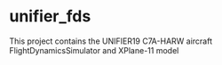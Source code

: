 # unifier_fds
This project contains the UNIFIER19 C7A-HARW aircraft FlightDynamicsSimulator and XPlane-11 model
